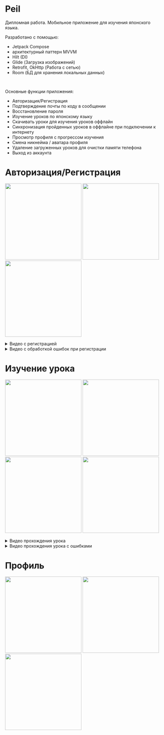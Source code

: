 # Peil
Дипломная работа. Мобильное приложение для изучения японского языка.

Разработано с помощью:
- Jetpack Compose
- архитектурный паттерн MVVM
- Hilt (DI)
- Glide (Загрузка изображений)
- Retrofit, OkHttp (Работа с сетью)
- Room (БД для хранения локальных данных)
<br>

Основные функции приложения:
- Авторизация/Регистрация
- Подтверждение почты по коду в сообщении
- Восстановление пароля
- Изучение уроков по японскому языку
- Скачивать уроки для изучения уроков оффлайн
- Синхронизация пройденных уроков в оффлайне при подключении к интернету
- Просмотр профиля с прогрессом изучения
- Смена никнейма / аватара профиля
- Удаление загруженных уроков для очистки памяти телефона
- Выход из аккаунта


# Авторизация/Регистрация
<p>
  <img src="https://github.com/NymiKo/LearningJapanese/assets/37593124/4a4ba207-652d-46f7-b2c2-4f77fbd1dead" width="250">
  <img src="https://github.com/NymiKo/LearningJapanese/assets/37593124/5de3a0fe-a597-4f4a-84fd-6e9bfc8497a0" width="250">
  <img src="https://github.com/NymiKo/LearningJapanese/assets/37593124/7768b49e-b2b8-4c5f-87d6-ce7ef38bca1a" width="250">
  <details>
    <summary>Видео с регистрацией</summary>
    <div align="center"><video src="https://github.com/NymiKo/LearningJapanese/assets/37593124/c97f7b42-ab8d-40f0-b266-6a8c7b1f788a" width="250"/></div>
  </details>
  <details>
    <summary>Видео с обработкой ошибок при регистрации</summary>
    <div align="center"><video src="https://github.com/NymiKo/LearningJapanese/assets/37593124/b71498a4-6bc0-43f4-9b4a-160932d3c298" width="250"/></div>
  </details>
</p>



# Изучение урока
<p>
  <img src="https://github.com/NymiKo/LearningJapanese/assets/37593124/4307189d-294b-4bc7-af95-0f9121589499" width="250">
  <img src="https://github.com/NymiKo/LearningJapanese/assets/37593124/17864666-8df8-47dc-bf24-252f772a8ba6" width="250">
  <img src="https://github.com/NymiKo/LearningJapanese/assets/37593124/4bda238a-0d62-4525-982a-0011b2a03b94" width="250">
  <img src="https://github.com/NymiKo/LearningJapanese/assets/37593124/06a3e069-9957-4dd5-9604-8cc2d3478575" width="250">
  <details>
    <summary>Видео прохождения урока</summary>
    <div align="center"><video src="https://github.com/NymiKo/LearningJapanese/assets/37593124/07fff65a-5c68-4b49-be61-bf957aecf4b0" width="250"/></div>
  </details>
  <details>
    <summary>Видео прохождения урока с ошибками</summary>
    <div align="center"><video src="https://github.com/NymiKo/LearningJapanese/assets/37593124/fa2370cc-9004-4c01-be8c-44b9ee538fb2" width="250"/></div>
  </details>
</p>


# Профиль
<p>
  <img src="https://github.com/NymiKo/LearningJapanese/assets/37593124/f6eb9c9f-0938-404f-8ed1-af668f0b507e" width="250">
  <img src="https://github.com/NymiKo/LearningJapanese/assets/37593124/74e9759e-ef20-4160-89ae-63dc986517f1" width="250">
  <img src="https://github.com/NymiKo/LearningJapanese/assets/37593124/a9f2a4cb-9cfa-4062-a2c8-7fe25aea2e97" width="250">
</p>

